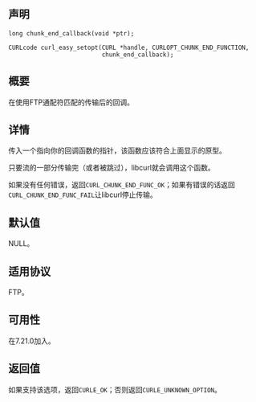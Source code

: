 ## 声明

```
long chunk_end_callback(void *ptr);
 
CURLcode curl_easy_setopt(CURL *handle, CURLOPT_CHUNK_END_FUNCTION,
                          chunk_end_callback);
```

## 概要

在使用FTP通配符匹配的传输后的回调。

## 详情

传入一个指向你的回调函数的指针，该函数应该符合上面显示的原型。

只要流的一部分传输完（或者被跳过），libcurl就会调用这个函数。

如果没有任何错误，返回`CURL_CHUNK_END_FUNC_OK`；如果有错误的话返回`CURL_CHUNK_END_FUNC_FAIL`让libcurl停止传输。

## 默认值

NULL。

## 适用协议

FTP。

## 可用性

在7.21.0加入。

## 返回值

如果支持该选项，返回`CURLE_OK`；否则返回`CURLE_UNKNOWN_OPTION`。